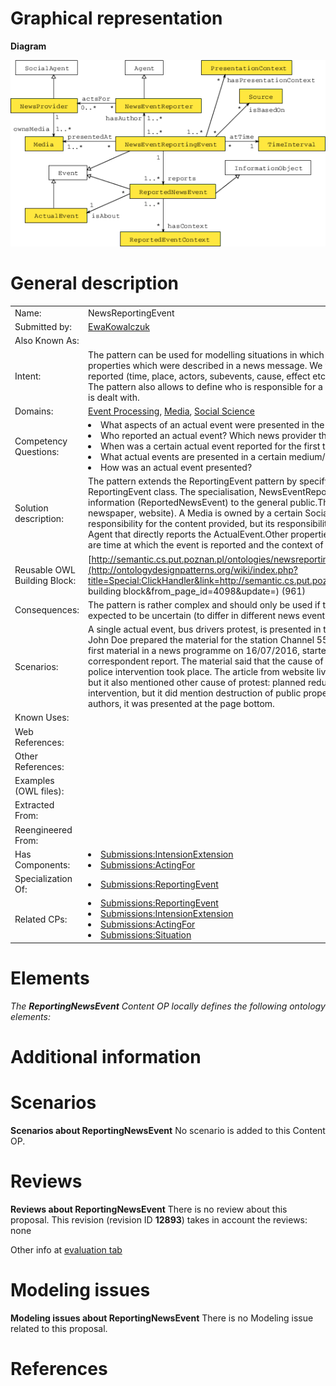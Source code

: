 #  Graphical representation


__Diagram__




[![Image:ReportingNewsEvent-scheme.png‎](./20160826233326!ReportingNewsEvent-scheme.png)](../Image/ReportingNewsEvent-scheme.png.md "Image:ReportingNewsEvent-scheme.png‎")




#  General description




|  |  |
| --- | --- |
|  Name: |  NewsReportingEvent |
|  Submitted by: | [EwaKowalczuk](../User/EwaKowalczuk.md "User:EwaKowalczuk") |
|  Also Known As: |  |
|  Intent: |  The pattern can be used for modelling situations in which we are not certain that a particular actual event has the properties which were described in a news message. We want to define the properties of an actual event which were reported (time, place, actors, subevents, cause, effect etc.), but not to treat them as universal, verified knowledge. The pattern also allows to define who is responsible for a particular description of an event and how this description is dealt with. |
|  Domains: | [Event Processing](../Community/Event_Processing.md "Community:Event Processing"), [Media](../Community/Media.md "Community:Media"), [Social Science](../Community/Social_Science.md "Community:Social Science") |
|  Competency Questions: | <li> What aspects of an actual event were presented in the news message?</li><li> Who reported an actual event? Which news provider they represented?</li><li> When was a certain actual event reported for the first time?</li><li> What actual events are presented in a certain medium/by media of a certain news provider?</li><li> How was an actual event presented?</li> |
|  Solution description: |  The pattern extends the ReportingEvent pattern by specifying the primary properties of the specialisation of the ReportingEvent class. The specialisation, NewsEventReportingEvent, denotes the act of providing a unit of information (ReportedNewsEvent) to the general public.The act utilises a certain Media (TV station, radio station, newspaper, website). A Media is owned by a certain SocialAgent - NewsProvider. This agent takes partial responsibility for the content provided, but its responsibility differs from the one of the NewsEventReporter -- an Agent that directly reports the ActualEvent.Other properties which are very important for NewsEventReportingEvent are time at which the event is reported and the context of presentation. |
|  Reusable OWL Building Block: | [http://semantic.cs.put.poznan.pl/ontologies/newsreportingevent.owl](http://ontologydesignpatterns.org/wiki/index.php?title=Special:ClickHandler&link=http://semantic.cs.put.poznan.pl/ontologies/newsreportingevent.owl&message=OWL building block&from_page_id=4098&update=) (961) |
|  Consequences: |  The pattern is rather complex and should only be used if the circumstances of the events presented in a mediaare expected to be uncertain (to differ in different news event reports of different news providers). |
|  Scenarios: |  A single actual event, bus drivers protest, is presented in to different media: a TV news station and a news website. John Doe prepared the material for the station Channel 55, owned by Media Corp. This material was presented as first material in a news programme on 16/07/2016, started at 19:30 and ended at 19:35. It was based on correspondent report. The material said that the cause of the protest was malfunction of buses, and that a brutal police intervention took place. The article from website livingintheworld.com also mentioned malfunction of buses, but it also mentioned other cause of protest: planned reduction of social benefits. It did not mention brutal police intervention, but it did mention destruction of public property. The article seems not important for the website authors, it was presented at the page bottom. |
|  Known Uses: |  |
|  Web References: |  |
|  Other References: |  |
|  Examples (OWL files): |  |
|  Extracted From: |  |
|  Reengineered From: |  |
|  Has Components: | <li><a href="../IntensionExtension/IntensionExtension.md" title="Submissions:IntensionExtension">Submissions:IntensionExtension</a></li><li><a href="../ActingFor/ActingFor.md" title="Submissions:ActingFor">Submissions:ActingFor</a></li> |
|  Specialization Of: | <li><a href="../NewsReportingEvent/NewsReportingEvent.md" title="Submissions:ReportingEvent">Submissions:ReportingEvent</a></li> |
|  Related CPs: | <li><a href="../NewsReportingEvent/NewsReportingEvent.md" title="Submissions:ReportingEvent">Submissions:ReportingEvent</a></li><li><a href="../IntensionExtension/IntensionExtension.md" title="Submissions:IntensionExtension">Submissions:IntensionExtension</a></li><li><a href="../ActingFor/ActingFor.md" title="Submissions:ActingFor">Submissions:ActingFor</a></li><li><a href="../Situation/Situation.md" title="Submissions:Situation">Submissions:Situation</a></li> |


  




#  Elements


_The __ReportingNewsEvent__ Content OP locally defines the following ontology elements:_



#  Additional information


#  Scenarios



__Scenarios about ReportingNewsEvent__
No scenario is added to this Content OP.




#  Reviews



__Reviews about ReportingNewsEvent__
There is no review about this proposal.
This revision (revision ID __12893__) takes in account the reviews: none


Other info at [evaluation tab](http://ontologydesignpatterns.org/wiki/index.php?title=Submissions:ReportingNewsEvent&action=evaluation "http://ontologydesignpatterns.org/wiki/index.php?title=Submissions:ReportingNewsEvent&action=evaluation")




  




#  Modeling issues



__Modeling issues about ReportingNewsEvent__
There is no Modeling issue related to this proposal.




  




#  References